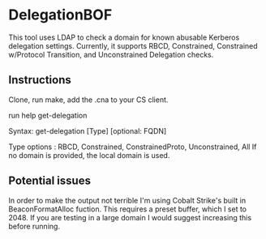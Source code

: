 # DelegationBOF

This tool uses LDAP to check a domain for known abusable Kerberos delegation settings.  Currently, it supports RBCD, Constrained, Constrained w/Protocol Transition, and Unconstrained Delegation checks.

## Instructions

Clone, run make, add the .cna to your CS client.

run help get-delegation

Syntax: get-delegation [Type] [optional: FQDN]

Type options : RBCD, Constrained, ConstrainedProto, Unconstrained, All
If no domain is provided, the local domain is used.

## Potential issues
In order to make the output not terrible I'm using Cobalt Strike's built in BeaconFormatAlloc fuction.  This requires a preset buffer, which I set to 2048.  If you are testing in a large domain I would suggest increasing this before running.


